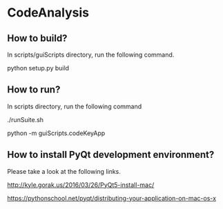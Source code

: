 # CodeAnalysis

## How to build?

In scripts/guiScripts directory, run the following command.

python setup.py build

## How to run?

In scripts directory, run the following command

./runSuite.sh

python -m guiScripts.codeKeyApp

## How to install PyQt development environment?

Please take a look at the following links.

http://kyle.gorak.us/2016/03/26/PyQt5-install-mac/

https://pythonschool.net/pyqt/distributing-your-application-on-mac-os-x
